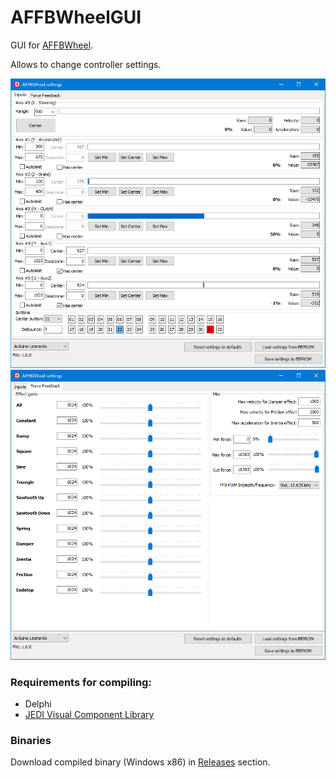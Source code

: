 # AFFBWheelGUI

GUI for [AFFBWheel](https://github.com/vsulako/AFFBWheel).

Allows to change controller settings.

![](images/affbwheelgui_1.png)
![](images/affbwheelgui_2.png)

### Requirements for compiling: 
- Delphi
- [JEDI Visual Component Library](https://github.com/project-jedi/jvcl)

### Binaries

Download compiled binary (Windows x86) in [Releases](https://github.com/vsulako/AFFBWheelGUI/releases) section.